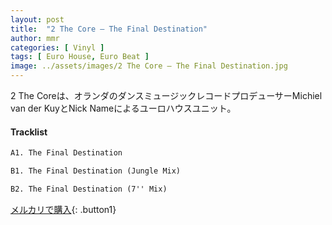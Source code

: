 ```yaml
---
layout: post
title:  "2 The Core – The Final Destination"
author: mmr
categories: [ Vinyl ]
tags: [ Euro House, Euro Beat ]
image: ../assets/images/2 The Core – The Final Destination.jpg
---
```


2 The Coreは、オランダのダンスミュージックレコードプロデューサーMichiel van der KuyとNick Nameによるユーロハウスユニット。

#### Tracklist
```md
A1. The Final Destination

B1. The Final Destination (Jungle Mix)

B2. The Final Destination (7'' Mix)
```

[メルカリで購入](https://jp.mercari.com/item/m19666571789){: .button1}

